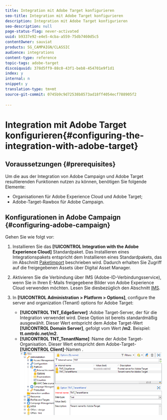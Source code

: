 ```yaml
---
title: Integration mit Adobe Target konfigurieren
seo-title: Integration mit Adobe Target konfigurieren
description: Integration mit Adobe Target konfigurieren
seo-description: null
page-status-flag: never-activated
uuid: b9337e92-e4e5-4cba-a559-75db7460d5c5
contentOwner: sauviat
products: SG_CAMPAIGN/CLASSIC
audience: integrations
content-type: reference
topic-tags: adobe-target
discoiquuid: 378d5ff9-88c0-43f1-beb8-454701e9f1d1
index: y
internal: n
snippet: y
translation-type: tm+mt
source-git-commit: 0745b9c9d72538b8573ad18ff4054ecf788905f2

---
```



# Integration mit Adobe Target konfigurieren{#configuring-the-integration-with-adobe-target}

## Voraussetzungen {#prerequisites}

Um die aus der Integration von Adobe Campaign und Adobe Target resultierenden Funktionen nutzen zu können, benötigen Sie folgende Elemente:

* Organisationen für Adobe Experience Cloud und Adobe Target;
* Adobe-Target-Rawbox für Adobe Campaign.

## Konfigurationen in Adobe Campaign {#configuring-adobe-campaign}

Gehen Sie wie folgt vor:

1. Installieren Sie das **[!UICONTROL Integration with the Adobe Experience Cloud]** Standardpaket. Das Installieren eines Integrationspakets entspricht dem Installieren eines Standardpakets, das im Abschnitt [Paketimport](../../platform/using/working-with-data-packages.md#importing-packages) beschrieben wird. Dadurch erhalten Sie Zugriff auf die freigegebenen Assets über Digital Asset Manager.
1. Aktivieren Sie die Verbindung über IMS (Adobe-ID-Verbindungsservice), wenn Sie in Ihren E-Mails freigegebene Bilder von Adobe Experience Cloud verwenden möchten. Lesen Sie diesbezüglich den Abschnitt [IMS](../../integrations/using/about-adobe-id.md).
1. In **[!UICONTROL Administration > Platform > Options]**, configure the server and organization (Tenant) options for Adobe Target:

   * **[!UICONTROL TNT_EdgeServer]** :Adobe Target-Server, der für die Integration verwendet wird. Diese Option ist bereits standardmäßig ausgewählt. Dieser Wert entspricht dem Adobe Target-Wert **[!UICONTROL Domain Server]**, gefolgt vom Wert **/m2**. Beispiel: **tt.omtrdc.net/m2**.
   * **[!UICONTROL TNT_TenantName]** :Name der Adobe Target-Organisation. Dieser Wert entspricht dem Adobe-Target-**[!UICONTROL Client]**-Namen .
   ![](assets/tar_options.png)

